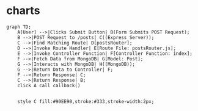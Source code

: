 # charts

```mermaid
graph TD;
    A[User] -->|Clicks Submit Button| B(Form Submits POST Request);
    B -->|POST Request to /posts| C((Express Server));
    C -->|Find Matching Route| D[postsRouter];
    D -->|Invoke Route Handler| E[Route File: postsRouter.js];
    E -->|Invoke Controller Function| F[Controller Function: index];
    F -->|Fetch Data from MongoDB| G[Model: Post];
    G -->|Interacts with MongoDB| H((MongoDB));
    G -->|Return Data to Controller| F;
    F -->|Return Response| C;
    C -->|Return Response| B;
	click A call callback()


    style C fill:#90EE90,stroke:#333,stroke-width:2px;
```

<script>
  const callback = function () {
    alert('A callback was triggered');
	console.log('something')
  };
</script>
